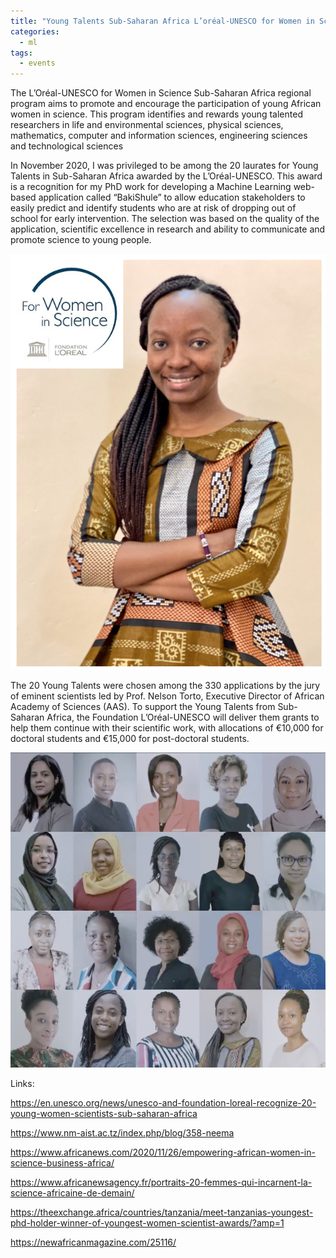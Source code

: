 ```yaml
---
title: "Young Talents Sub-Saharan Africa L’oréal-UNESCO for Women in Science"
categories:
  - ml
tags:
  - events
---
```

The L’Oréal-UNESCO for Women in Science Sub-Saharan Africa regional program aims to promote and encourage the participation of young African women in science. This program identifies and rewards young talented researchers in life and environmental sciences, physical sciences, mathematics, computer and information sciences, engineering sciences and technological sciences

In November 2020, I was privileged to be among the 20 laurates for Young Talents in Sub-Saharan Africa awarded by the L’Oréal-UNESCO. This award is a recognition for my PhD work for developing a Machine Learning web-based application called “BakiShule” to allow education stakeholders to easily predict and identify students who are at risk of dropping out of school for early intervention. The selection was based on the quality of the application, scientific excellence in research and ability to communicate and promote science to young people. 

<img src="/assets/images/unesco1.png" class="align-center" alt="">  

The 20 Young Talents were chosen among the 330 applications by the jury of eminent scientists led by Prof. Nelson Torto, Executive Director of African Academy of Sciences (AAS). To support the Young Talents from Sub-Saharan Africa, the Foundation L’Oréal-UNESCO will deliver them grants to help them continue with their scientific work, with allocations of €10,000 for doctoral students and €15,000 for post-doctoral students.

<img src="/assets/images/unesco2.jpeg" class="align-center" alt=""> 

Links:

https://en.unesco.org/news/unesco-and-foundation-loreal-recognize-20-young-women-scientists-sub-saharan-africa

https://www.nm-aist.ac.tz/index.php/blog/358-neema

https://www.africanews.com/2020/11/26/empowering-african-women-in-science-business-africa/

https://www.africanewsagency.fr/portraits-20-femmes-qui-incarnent-la-science-africaine-de-demain/

https://theexchange.africa/countries/tanzania/meet-tanzanias-youngest-phd-holder-winner-of-youngest-women-scientist-awards/?amp=1

https://newafricanmagazine.com/25116/



